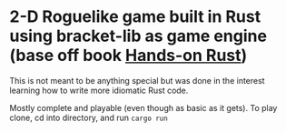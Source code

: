 # 2-D Roguelike game built in Rust using bracket-lib as game engine (base off book [Hands-on Rust](https://www.amazon.com/Hands-Rust-Effective-Learning-Development/dp/1680508164/ref=sr_1_2?crid=1JJA3BM3LG23B&keywords=hands-on+rust&qid=1656074550&sprefix=hands-on+rust%2Caps%2C90&sr=8-2))

This is not meant to be anything special but was done in the interest learning how to write more idiomatic Rust code.

Mostly complete and playable (even though as basic as it gets). To play clone, cd into directory, and run
```cargo run```
